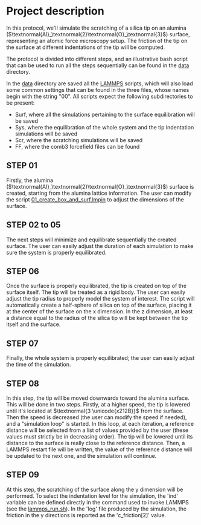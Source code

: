 # Project description
In this protocol, we'll simulate the scratching of a silica tip on an alumina ($\textnormal{Al}_\textnormal{2}\textnormal{O}_\textnormal{3}$) surface, representing an atomic force microscopy setup. The friction of the tip on the surface at different indentations of the tip will be computed.

The protocol is divided into different steps, and an illustrative bash script that can be used to run all the steps sequentially can be found in the [data](./data) directory.

In the [data](./data) directory are saved all the [LAMMPS](https://www.lammps.org/) scripts, which will also load some common settings that can be found in the three files, whose names begin with the string "00".
All scripts expect the following subdirectories to be present:
- Surf, where all the simulations pertaining to the surface equilibration will be saved
- Sys, where the equilibration of the whole system and the tip indentation simulations will be saved
- Scr, where the scratching simulations will be saved 
- FF, where the comb3 forcefield files can be found

## STEP 01
Firstly, the alumina ($\textnormal{Al}_\textnormal{2}\textnormal{O}_\textnormal{3}$) surface is created, starting from the alumina lattice information. 
The user can modify the script [01_create_box_and_surf.lmpin](./data/01_create_box_and_surf.lmpin) to adjust the dimensions of the surface.

## STEP 02 to 05
The next steps will minimize and equilibrate sequentially the created surface. The user can easily adjust the duration of each simulation to make sure the system is properly equilibrated.

## STEP 06
Once the surface is properly equilibrated, the tip is created on top of the surface itself. The tip will be treated as a rigid body. The user can easily adjust the tip radius to properly model the system of interest. The script will automatically create a half-sphere of silica on top of the surface, placing it at the center of the surface on the x dimension. In the z dimension, at least a distance equal to the radius of the silica tip will be kept between the tip itself and the surface.

## STEP 07
Finally, the whole system is properly equilibrated; the user can easily adjust the time of the simulation.

## STEP 08 
In this step, the tip will be moved downwards toward the alumina surface. This will be done in two steps. Firstly, at a higher speed, the tip is lowered until it's located at $\textnormal{3 \unicode{x212B}}$ from the surface. Then the speed is decreased (the user can modify the speed if needed), and a "simulation loop" is started. 
In this loop, at each iteration, a reference distance will be selected from a list of values provided by the user (these values must strictly be in decreasing order). The tip will be lowered until its distance to the surface is really close to the reference distance. Then, a LAMMPS restart file will be written, the value of the reference distance will be updated to the next one, and the simulation will continue.

## STEP 09
At this step, the scratching of the surface along the y dimension will be performed. To select the indentation level for the simulation, the 'ind' variable can be defined directly in the command used to invoke LAMMPS (see the [lammps_run.sh](./data/lammps_run.sh)).
In the 'log' file produced by the simulation, the friction in the y directions is reported as the 'c_friction[2]' value.

